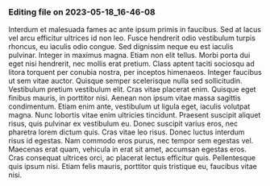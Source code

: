 

### Editing file on 2023-05-18_16-46-08

Interdum et malesuada fames ac ante ipsum primis in faucibus. Sed at lacus vel arcu efficitur ultrices id non leo. Fusce hendrerit odio vestibulum turpis rhoncus, eu iaculis odio congue. Sed dignissim neque eu est iaculis pulvinar. Integer in maximus magna. Etiam non elit tellus. Morbi porta dui eget nisi hendrerit, nec mollis erat pretium. Class aptent taciti sociosqu ad litora torquent per conubia nostra, per inceptos himenaeos. Integer faucibus ut sem vitae auctor. Quisque semper scelerisque nulla sed sollicitudin. Vestibulum pretium vestibulum elit. Cras vitae placerat enim. Quisque eget finibus mauris, in porttitor nisi. Aenean non ipsum vitae massa sagittis condimentum. Etiam enim ante, vestibulum ut ligula eget, iaculis volutpat magna. Nunc lobortis vitae enim ultricies tincidunt.
Praesent suscipit aliquet risus, quis pulvinar ex vestibulum eu. Donec suscipit varius eros, nec pharetra lorem dictum quis. Cras vitae leo risus. Donec luctus interdum risus id egestas. Nam commodo eros purus, nec tempor sem egestas vel. Maecenas erat quam, vehicula in erat sit amet, accumsan egestas eros. Cras consequat ultrices orci, ac placerat lectus efficitur quis. Pellentesque quis ipsum nisi. Etiam felis mauris, porttitor quis tristique eu, faucibus vitae nisi.


